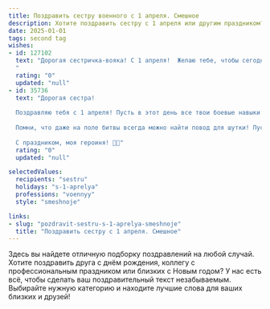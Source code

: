 ```yaml
---
title: Поздравить сестру военного с 1 апреля. Смешное
description: Хотите поздравить сестру с 1 апреля или другим праздником? Наш ИИ создаст незабываемое поздравление, а вы обязательно выделитесь среди других.  
date: 2025-01-01
tags: second tag
wishes:
- id: 127102
  text: "Дорогая сестричка-вояка! С 1 апреля!  Желаю тебе, чтобы сегодня все твои  \"боевые\" планы сработали идеально, а все враги (включая утреннюю сонливость и невкусный кофе) были мгновенно разгромлены!  Пусть твой юмор будет острее, чем твой кинжал (шутка, конечно!), а удача сопутствует тебе во всех твоих  (даже самых  \"шпионских\")  делах!  Главное – не попадись сегодня ни на одну первоапрельскую шутку!  Или,  на худой конец,  попадись, но с юмором! 😉
  "
  rating: "0"
  updated: "null"
- id: 35736
  text: "Дорогая сестра!
  
  Поздравляю тебя с 1 апреля! Пусть в этот день все твои боевые навыки сослужат тебе на радость — ведь даже в армии нужен хороший юмор! Желаю, чтобы твоя жизнь была полна веселых задач и неожиданных легких побед, а уставная серьезность не мешала смеяться до слез.
  
  Помни, что даже на поле битвы всегда можно найти повод для шутки! Пусть твое самое страшное оружие будет — это остроумие! Побеждай врагов смехом, а не только тактическими маневрами!
  
  С праздником, моя героиня! 🥳🎉"
  rating: "0"
  updated: "null"

selectedValues:
  recipients: "sestru"
  holidays: "s-1-aprelya"
  professions: "voennyy"
  style: "smeshnoje"

links:
- slug: "pozdravit-sestru-s-1-aprelya-smeshnoje"
  title: "Поздравить сестру с 1 апреля. Смешное"
---
```


Здесь вы найдете отличную подборку поздравлений на любой случай.
Хотите поздравить друга с днём рождения, коллегу с профессиональным праздником или близких с Новым годом? У нас есть всё, чтобы сделать ваш поздравительный текст незабываемым. Выбирайте нужную категорию и находите лучшие слова для ваших близких и друзей!
